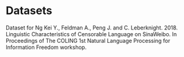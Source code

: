 # Datasets
Dataset for Ng Kei Y., Feldman A., Peng J. and C. Leberknight. 2018. Linguistic Characteristics of Censorable Language on SinaWeibo. In Proceedings of  The COLING 1st Natural Language Processing for Information Freedom workshop. 
